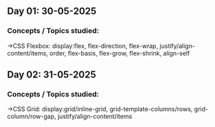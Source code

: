 ## Day 01: 30-05-2025

### Concepts / Topics studied:

->CSS Flexbox: display:flex, flex-direction, flex-wrap, justify/align-content/items, order, flex-basis, flex-grow, flex-shrink, align-self

## Day 02: 31-05-2025

### Concepts / Topics studied:

->CSS Grid: display:grid/inline-grid, grid-template-columns/rows, grid-column/row-gap, justify/align-content/items
